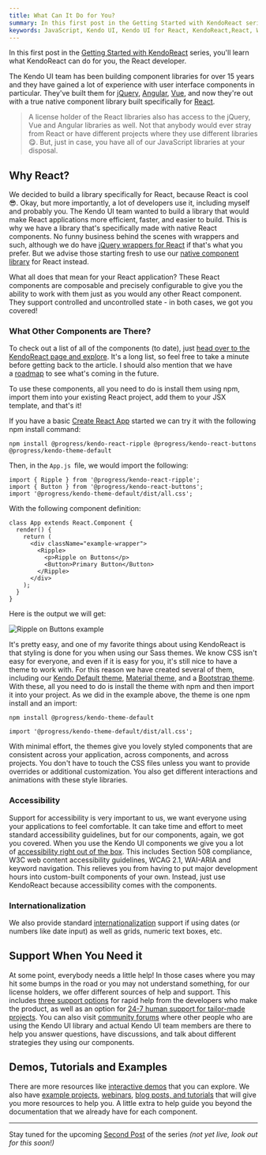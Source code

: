 ```yaml
---
title: What Can It Do for You?
summary: In this first post in the Getting Started with KendoReact series, you'll learn what KendoReact can do for you, the React developer. This series builds on the KendoReact video series by Tara Z. Manicsic.
keywords: JavaScript, Kendo UI, Kendo UI for React, KendoReact,React, Web Development
---
```

In this first post in the [Getting Started with KendoReact](https://www.telerik.com/blogs/kendo-react-getting-started-blog-series) series, you'll learn what KendoReact can do for you, the React developer.

The Kendo UI team has been building component libraries for over 15 years and they have gained a lot of experience with user interface components in particular. They've built them for [jQuery](https://www.telerik.com/kendo-ui), [Angular](https://www.telerik.com/kendo-angular-ui/), [Vue](https://www.telerik.com/kendo-vue-ui), and now they're out with a true native component library built specifically for [React](https://www.telerik.com/kendo-react-ui).

> A license holder of the React libraries also has access to the jQuery, Vue and Angular libraries as well. Not that anybody would ever stray from React or have different projects where they use different libraries 😋. But, just in case, you have all of our JavaScript libraries at your disposal.

## Why React?

We decided to build a library specifically for React, because React is cool 😎. Okay, but more importantly, a lot of developers use it, including myself and probably you. The Kendo UI team wanted to build a library that would make React applications more efficient, faster, and easier to build. This is why we have a library that's specifically made with native React components. No funny business behind the scenes with wrappers and such, although we do have [jQuery wrappers for React](https://www.telerik.com/kendo-react-ui/components/#react-wrappers) if that's what you prefer. But we advise those starting fresh to use our [native component library](https://www.telerik.com/kendo-react-ui/) for React instead.

What all does that mean for your React application? These React components are composable and precisely configurable to give you the ability to work with them just as you would any other React component. They support controlled and uncontrolled state - in both cases, we got you covered!

### What Other Components are There?

To check out a list of all of the components (to date), just [head over to the KendoReact page and explore](https://www.telerik.com/kendo-react-ui/components/). It's a long list, so feel free to take a minute before getting back to the article. I should also mention that we have a [roadmap](https://www.telerik.com/kendo-react-ui/roadmap/) to see what's coming in the future.

To use these components, all you need to do is install them using npm, import them into your existing React project, add them to your JSX template, and that's it!

If you have a basic [Create React App](https://www.telerik.com/blogs/hello-create-react-app-2) started we can try it with the following npm install command:

    npm install @progress/kendo-react-ripple @progress/kendo-react-buttons @progress/kendo-theme-default

Then, in the `App.js `file, we would import the following:

    import { Ripple } from '@progress/kendo-react-ripple';
    import { Button } from '@progress/kendo-react-buttons';
    import '@progress/kendo-theme-default/dist/all.css';

With the following component definition:

    class App extends React.Component {
      render() {
        return (
          <div className="example-wrapper">
            <Ripple>
              <p>Ripple on Buttons</p>
              <Button>Primary Button</Button>
            </Ripple>
          </div>
        );
      }
    }

Here is the output we will get:

![Ripple on Buttons example](https://d585tldpucybw.cloudfront.net/sfimages/default-source/default-album/ripplebuttons_anim.gif?sfvrsn=1a58337b_1 "RippleButtons_Anim") 

It's pretty easy, and one of my favorite things about using KendoReact is that styling is done for you when using our Sass themes. We know CSS isn't easy for everyone, and even if it is easy for you, it's still nice to have a theme to work with. For this reason we have created several of them, including our [Kendo Default theme](https://www.telerik.com/kendo-react-ui/components/styling/theme-default/), [Material theme](https://www.telerik.com/kendo-react-ui/components/styling/theme-material/), and a [Bootstrap theme](https://www.telerik.com/kendo-react-ui/components/styling/theme-bootstrap/). With these, all you need to do is install the theme with npm and then import it into your project. As we did in the example above, the theme is one npm install and an import:

    npm install @progress/kendo-theme-default

    import '@progress/kendo-theme-default/dist/all.css';

With minimal effort, the themes give you lovely styled components that are consistent across your application, across components, and across projects. You don't have to touch the CSS files unless you want to provide overrides or additional customization. You also get different interactions and animations with these style libraries.

### Accessibility

Support for accessibility is very important to us, we want everyone using your applications to feel comfortable. It can take time and effort to meet standard accessibility guidelines, but for our components, again, we got you covered. When you use the Kendo UI components we give you a lot of [accessibility right out of the box](https://www.telerik.com/kendo-react-ui/components/accessibility/). This includes Section 508 compliance, W3C web content accessibility guidelines, WCAG 2.1, WAI-ARIA and keyword navigation. This relieves you from having to put major development hours into custom-built components of your own. Instead, just use KendoReact because accessibility comes with the components.

### Internationalization

We also provide standard [internationalization](https://www.telerik.com/kendo-react-ui/components/globalization/i18n/) support if using dates (or numbers like date input) as well as grids, numeric text boxes, etc.

## Support When You Need it

At some point, everybody needs a little help! In those cases where you may hit some bumps in the road or you may not understand something, for our license holders, we offer different sources of help and support. This includes [three support options](https://www.telerik.com/kendo-react-ui/#pricing) for rapid help from the developers who make the product, as well as an option for [24-7 human support for tailor-made projects](https://www.progress.com/services). You can also visit [community forums](https://www.telerik.com/forums/kendo-ui-react) where other people who are using the Kendo UI library and actual Kendo UI team members are there to help you answer questions, have discussions, and talk about different strategies they using our components.

## Demos, Tutorials and Examples

There are more resources like [interactive demos](https://www.telerik.com/support/demos) that you can explore. We also have [example projects](https://github.com/telerik/react-dashboard), [webinars](https://www.youtube.com/watch?v=GsQ_yATS7OY), [blog posts, and tutorials](https://www.telerik.com/blogs/kendo-ui) that will give you more resources to help you. A little extra to help guide you beyond the documentation that we already have for each component.

* * *

Stay tuned for the upcoming [Second Post](https://www.telerik.com/blogs/kendoreact-creating-robust-react-applications) of the series _(not yet live, look out for this soon!)_